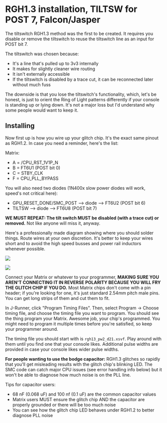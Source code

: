 # RGH1.3 installation, TILTSW for POST 7, Falcon/Jasper

The tiltswitch RGH1.3 method was the first to be created. It requires you disable or remove the tiltswitch
to reuse the tiltswitch line as an input for POST bit 7.

The tiltswitch was chosen because:
- It's a line that's pulled up to 3v3 internally
- It makes for slightly cleaner wire routing
- It isn't externally accessible
- If the tiltswitch is disabled by a trace cut, it can be reconnected later without much fuss

The downside is that you lose the tiltswitch's functionality, which, let's be honest, is just to orient
the Ring of Light patterns differently if your console is standing up or lying down. It's not a major loss
but I'd understand why some people would want to keep it.

## Installing

Now first up is how you wire up your glitch chip. It's the exact same pinout as RGH1.2.
In case you need a reminder, here's the list:

Matrix:
- A = /CPU_RST_1V1P_N
- B = FT6U1 (POST bit 0)
- C = STBY_CLK
- F = CPU_PLL_BYPASS

You will also need two diodes (1N400x slow power diodes will work, speed's not critical here):
- GPU_RESET_DONE/SMC_POST --> diode --> FT6U2 (POST bit 6)
- TILTSW --> diode --> FT6U8 (POST bit 7)

**WE MUST REPEAT: The tilt switch MUST be disabled (with a trace cut) or removed.** Not like anyone will miss it, anyway.

Here's a professionally made diagram showing where you should solder things. Route wires at your own discretion.
It's better to keep your wires short and to avoid the high speed busses and power rail inductors whenever possible.

![](rgh13_points_top.png)

![](rgh13_points_bottom.png)

Connect your Matrix or whatever to your programmer, **MAKING SURE YOU AREN'T CONNECTING IT IN REVERSE
POLARITY BECAUSE YOU WILL FRY THE GLITCH CHIP IF YOU DO.** Most Matrix chips don't come with a pin
header; if you're looking for one, it's just standard 2.54mm pitch male pins. You can get long strips of them
and cut them to fit.

In J-Runner, click "Program Timing Files". Then, select Program -> Choose timing file, and choose the
timing file you want to program. You should see the thing program your Matrix. Awesome job, your chip's
programmed. You might need to program it multiple times before you're satisfied, so keep your programmer
around.

The timing file you should start with is `rgh13_pw2_d21.xsvf`. Play around with them until you find
one that your console likes. Additional pulse widths are provided in case your console likes wider
pulse widths.

**For people wanting to use the bodge capacitor:** RGH1.3 glitches so rapidly that you'll get misleading
results with the glitch chip's blinking LED. The SMC code can catch major CPU issues (see error handling
info below) but it won't be able to diagnose how much noise is on the PLL line.

Tips for capacitor users:
- 68 nF (0.068 uF) and 100 nf (0.1 uF) are the common capacitor values
- Matrix users MUST ensure the glitch chip AND the capacitor are properly grounded or there will be too much noise
- You can see how the glitch chip LED behaves under RGH1.2 to better diagnose PLL noise
